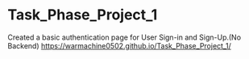 # Task_Phase_Project_1
Created a basic authentication page for User Sign-in and Sign-Up.(No Backend)
https://warmachine0502.github.io/Task_Phase_Project_1/
